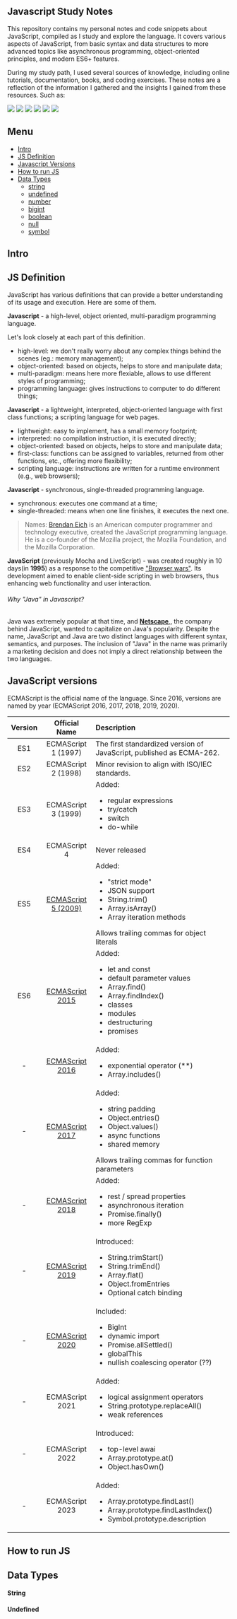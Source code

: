 ## Javascript Study Notes

This repository contains my personal notes and code snippets about JavaScript, compiled as I study and explore the language. It covers various aspects of JavaScript, from basic syntax and data structures to more advanced topics like asynchronous programming, object-oriented principles, and modern ES6+ features.

During my study path, I used several sources of knowledge, including online tutorials, documentation, books, and coding exercises. These notes are a reflection of the information I gathered and the insights I gained from these resources. Such as: 

<div>
<img src='https://img.shields.io/badge/JavaScript-F7DF1E?style=for-the-badge&logo=JavaScript&logoColor=black' />
<img src='https://img.shields.io/badge/ChatGPT-74aa9c?style=for-the-badge&logo=openai&logoColor=white' />
<img src='https://img.shields.io/static/v1?style=for-the-badge&message=Wikipedia&color=000000&logo=Wikipedia&logoColor=FFFFFF&label=' />
<img src='https://img.shields.io/static/v1?style=for-the-badge&message=Mozilla&color=000000&logo=Mozilla&logoColor=FFFFFF&label=' />
<img src='https://img.shields.io/static/v1?style=for-the-badge&message=W3Schools&color=04AA6D&logo=W3Schools&logoColor=FFFFFF&label=' />
<img src='https://img.shields.io/static/v1?style=for-the-badge&message=YouTube&color=FF0000&logo=YouTube&logoColor=FFFFFF&label=' />
</div>

## Menu

* [Intro](#intro)
* [JS Definition](#js-definition)
* [Javascript Versions](#javascript-versions)
* [How to run JS](#how-to-run-js)
* [Data Types](#data-types)
  - [string](#string)
  - [undefined](#undefined)
  - [number](#number)
  - [bigint](#bigint)
  - [boolean](#boolean)
  - [null](#null)
  - [symbol](#symbol)


## Intro

## JS Definition

JavaScript has various definitions that can provide a better understanding of its usage and execution. Here are some of them.

**Javascript** - a high-level, object oriented, multi-paradigm programming language.
<p>Let's look closely at each part of this definition.</p>

- high-level: we don't really worry about any complex things behind the scenes (eg.: memory management);
- object-oriented: based on objects, helps to store and manipulate data;
- multi-paradigm: means here more flexiable, allows to use different styles of programming;
- programming language: gives instructions to computer to do different things;

**Javascript** - a lightweight, interpreted, object-oriented language with first class functions; a scripting language for web pages. 

- lightweight: easy to implement, has a small memory footprint;
- interpreted: no compilation instruction, it is executed directly;
- object-oriented: based on objects, helps to store and manipulate data;
- first-class: functions can be assigned to variables, returned from other functions, etc., offering more flexibility;
- scripting language: instructions are written for a runtime environment (e.g., web browsers);

**Javascript** - synchronous, single-threaded programming language.

- synchronous: executes one command at a time;
- single-threaded: means when one line finishes, it executes the next one.

> Names: <a href='https://en.wikipedia.org/wiki/Brendan_Eich'>Brendan Eich</a> is an American computer programmer and technology executive, created the JavaScript programming language. He is a co-founder of the Mozilla project, the Mozilla Foundation, and the Mozilla Corporation.

 **JavaScript** (previously Mocha and LiveScript) - was created roughly in 10 days(in **1995**) as a response to the competitive <a href='https://en.wikipedia.org/wiki/Browser_wars'>"Browser wars"</a>. Its development aimed to enable client-side scripting in web browsers, thus enhancing web functionality and user interaction.

###### Why "Java" in Javascript?

Java was extremely popular at that time, and <a href='https://en.wikipedia.org/wiki/Netscape'>**Netscape**,</a>, the company behind JavaScript, wanted to capitalize on Java's popularity. Despite the name, JavaScript and Java are two distinct languages with different syntax, semantics, and purposes. The inclusion of "Java" in the name was primarily a marketing decision and does not imply a direct relationship between the two languages.

## JavaScript versions

ECMAScript is the official name of the language. Since 2016, versions are named by year (ECMAScript 2016, 2017, 2018, 2019, 2020).


| Version  | Official Name | Description|
| :---:   | :---:   | :---   |
| ES1  | ECMAScript 1 (1997)  |  The first standardized version of JavaScript, published as ECMA-262.  |
| ES2  | ECMAScript 2 (1998)  | Minor revision to align with ISO/IEC standards.  |
| ES3  | ECMAScript 3 (1999)  | Added: <ul><li>regular expressions</li><li>try/catch</li><li>switch</li><li>do-while</li></ul>|
| ES4  |  	ECMAScript 4 | 	Never released  |
| ES5  | <a href='https://www.w3schools.com/js/js_es5.asp'>ECMAScript 5 (2009)</a>  |  Added: <ul><li> "strict mode"</li><li>JSON support</li><li>String.trim()</li><li>Array.isArray()</li><li>Array iteration methods</li></ul> Allows trailing commas for object literals |
| ES6  |  	<a href='https://www.w3schools.com/js/js_es6.asp'>ECMAScript 2015</a> | Added: <ul><li>let and const</li><li>default parameter values</li><li>Array.find()</li><li>Array.findIndex()</li><li>classes</li><li>modules</li><li>destructuring</li><li>promises</li></ul>  |
| -  | <a href='https://www.w3schools.com/js/js_2016.asp'>ECMAScript 2016</a> | Added: <ul><li>exponential operator (**)</li><li>Array.includes() </li></ul>  |
| -  | <a href='https://www.w3schools.com/js/js_2017.asp'>ECMAScript 2017</a> | Added: <ul><li>string padding</li><li>Object.entries()</li><li>Object.values()</li><li>async functions</li><li>shared memory</li></ul>  Allows trailing commas for function parameters |
| -  | <a href='https://www.w3schools.com/js/js_2018.asp'>ECMAScript 2018</a> | Added: <ul><li>rest / spread properties</li><li> asynchronous iteration</li><li>Promise.finally()</li><li>more RegExp </li></ul> |
| -  | <a href='https://www.w3schools.com/js/js_2019.asp'>ECMAScript 2019</a> | Introduced: <ul><li>String.trimStart()</li><li>String.trimEnd()</li><li>Array.flat()</li><li>Object.fromEntries</li><li>Optional catch binding </li></ul>  |
| -  | <a href='https://www.w3schools.com/js/js_2020.asp'>ECMAScript 2020</a> | Included: <ul><li>BigInt</li><li>dynamic import</li><li>Promise.allSettled()</li><li>globalThis</li><li> nullish coalescing operator (??)</li></ul>  |
| -  | ECMAScript 2021 |Added: <ul><li>logical assignment operators</li><li>String.prototype.replaceAll()</li><li>weak references</li></ul>|
| -  | ECMAScript 2022|Introduced: <ul><li>top-level awai</li><li>Array.prototype.at()</li><li>Object.hasOwn()</li></ul>|
| -  | ECMAScript 2023 |Added: <ul><li>Array.prototype.findLast()</li><li>Array.prototype.findLastIndex()</li><li>Symbol.prototype.description</li></ul>|

## How to run JS

## Data Types

#### String

#### Undefined
